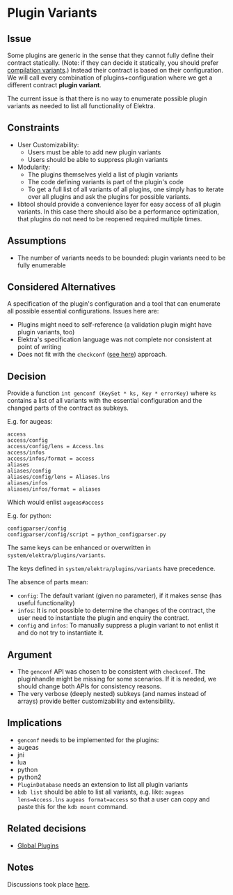 # Plugin Variants

## Issue

Some plugins are generic in the sense that they cannot fully
define their contract statically.
(Note: if they can decide it statically, you should prefer
 [compilation variants](/doc/tutorials/compilation-variants.md).)
Instead their contract is based on their
configuration. We will call every combination of plugins+configuration
where we get a different contract **plugin variant**.

The current issue is that there is no way to enumerate
possible plugin variants as needed to list all functionality
of Elektra.


## Constraints

- User Customizability:
  - Users must be able to add new plugin variants
  - Users should be able to suppress plugin variants
- Modularity: 
  - The plugins themselves yield a list of plugin variants
  - The code defining variants is part of the plugin's code
  - To get a full list of all variants of all plugins, one
    simply has to iterate over all plugins and ask the plugins
    for possible variants.
- libtool should provide a convenience layer for easy access of all
  plugin variants. In this case there should also be a performance
  optimization, that plugins do not need to be reopened required
  multiple times.


## Assumptions

- The number of variants needs to be bounded:
  plugin variants need to be fully enumerable


## Considered Alternatives

A specification of the plugin's configuration and a tool that
can enumerate all possible essential configurations. Issues here
are:

- Plugins might need to self-reference (a validation plugin
  might have plugin variants, too)
- Elektra's specification language was not complete nor consistent at point
  of writing
- Does not fit with the `checkconf` ([see here](http://git.libelektra.org/issues/559))
  approach.


## Decision

Provide a function `int genconf (KeySet * ks, Key * errorKey)` where `ks`
contains a list of all variants with the essential configuration
and the changed parts of the contract as subkeys.

E.g. for augeas:
```
access
access/config
access/config/lens = Access.lns
access/infos
access/infos/format = access
aliases
aliases/config
aliases/config/lens = Aliases.lns
aliases/infos
aliases/infos/format = aliases
```

Which would enlist `augeas#access`

E.g. for python:
```
configparser/config
configparser/config/script = python_configparser.py
```


The same keys can be enhanced or overwritten in
`system/elektra/plugins/variants`.

The keys defined in `system/elektra/plugins/variants` have precedence.


The absence of parts mean:
- `config`: The default variant (given no parameter), if it makes sense
  (has useful functionality)
- `infos`: It is not possible to determine the changes of the contract,
  the user need to instantiate the plugin and enquiry the contract.
- `config` and `infos`: To manually suppress a plugin variant to not
  enlist it and do not try to instantiate it.



## Argument

- The `genconf` API was chosen to be consistent with `checkconf`.
  The pluginhandle might be missing for some scenarios.
  If it is needed, we should change both APIs for consistency reasons.
- The very verbose (deeply nested) subkeys (and names instead of arrays) provide
  better customizability and extensibility.

## Implications

- `genconf` needs to be implemented for the plugins:
 - augeas
 - jni
 - lua
 - python
 - python2
- `PluginDatabase` needs an extension to list all plugin variants
- `kdb list` should be able to list all variants, e.g. like:
  `augeas lens=Access.lns`
  `augeas format=access`
  so that a user can copy and paste this for the `kdb mount` command.


## Related decisions

- [Global Plugins](global_plugins.md)


## Notes

Discussions took place [here](http://git.libelektra.org/issues/1006).
